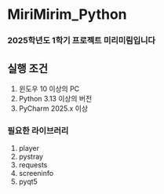 # MiriMirim_Python
<h3>2025학년도 1학기 프로젝트 미리미림입니다

## 실행 조건
1. 윈도우 10 이상의 PC
2. Python 3.13 이상의 버전
3. PyCharm 2025.x 이상

### 필요한 라이브러리
1. player
2. pystray
4. requests
5. screeninfo
7. pyqt5
